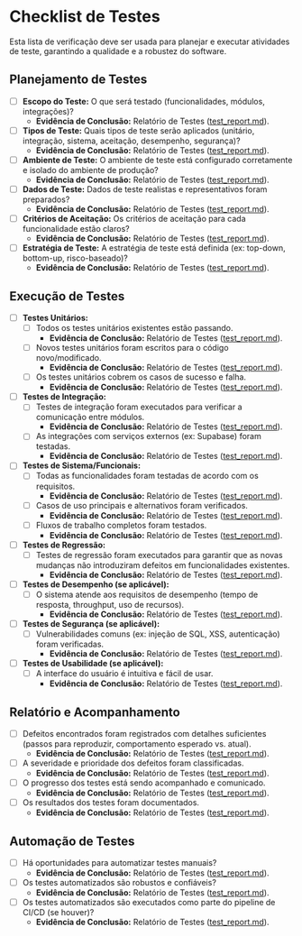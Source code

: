 # Checklist de Testes

Esta lista de verificação deve ser usada para planejar e executar atividades de teste, garantindo a qualidade e a robustez do software.

## Planejamento de Testes

- [ ] **Escopo do Teste:** O que será testado (funcionalidades, módulos, integrações)?
    *   **Evidência de Conclusão:** Relatório de Testes ([test_report.md](test_report/2025_07_02_21_00_00/test_report.md)).
- [ ] **Tipos de Teste:** Quais tipos de teste serão aplicados (unitário, integração, sistema, aceitação, desempenho, segurança)?
    *   **Evidência de Conclusão:** Relatório de Testes ([test_report.md](test_report/2025_07_02_21_00_00/test_report.md)).
- [ ] **Ambiente de Teste:** O ambiente de teste está configurado corretamente e isolado do ambiente de produção?
    *   **Evidência de Conclusão:** Relatório de Testes ([test_report.md](test_report/2025_07_02_21_00_00/test_report.md)).
- [ ] **Dados de Teste:** Dados de teste realistas e representativos foram preparados?
    *   **Evidência de Conclusão:** Relatório de Testes ([test_report.md](test_report/2025_07_02_21_00_00/test_report.md)).
- [ ] **Critérios de Aceitação:** Os critérios de aceitação para cada funcionalidade estão claros?
    *   **Evidência de Conclusão:** Relatório de Testes ([test_report.md](test_report/2025_07_02_21_00_00/test_report.md)).
- [ ] **Estratégia de Teste:** A estratégia de teste está definida (ex: top-down, bottom-up, risco-baseado)?
    *   **Evidência de Conclusão:** Relatório de Testes ([test_report.md](test_report/2025_07_02_21_00_00/test_report.md)).

## Execução de Testes

- [ ] **Testes Unitários:**
    - [ ] Todos os testes unitários existentes estão passando.
        *   **Evidência de Conclusão:** Relatório de Testes ([test_report.md](test_report/2025_07_02_21_00_00/test_report.md)).
    - [ ] Novos testes unitários foram escritos para o código novo/modificado.
        *   **Evidência de Conclusão:** Relatório de Testes ([test_report.md](test_report/2025_07_02_21_00_00/test_report.md)).
    - [ ] Os testes unitários cobrem os casos de sucesso e falha.
        *   **Evidência de Conclusão:** Relatório de Testes ([test_report.md](test_report/2025_07_02_21_00_00/test_report.md)).
- [ ] **Testes de Integração:**
    - [ ] Testes de integração foram executados para verificar a comunicação entre módulos.
        *   **Evidência de Conclusão:** Relatório de Testes ([test_report.md](test_report/2025_07_02_21_00_00/test_report.md)).
    - [ ] As integrações com serviços externos (ex: Supabase) foram testadas.
        *   **Evidência de Conclusão:** Relatório de Testes ([test_report.md](test_report/2025_07_02_21_00_00/test_report.md)).
- [ ] **Testes de Sistema/Funcionais:**
    - [ ] Todas as funcionalidades foram testadas de acordo com os requisitos.
        *   **Evidência de Conclusão:** Relatório de Testes ([test_report.md](test_report/2025_07_02_21_00_00/test_report.md)).
    - [ ] Casos de uso principais e alternativos foram verificados.
        *   **Evidência de Conclusão:** Relatório de Testes ([test_report.md](test_report/2025_07_02_21_00_00/test_report.md)).
    - [ ] Fluxos de trabalho completos foram testados.
        *   **Evidência de Conclusão:** Relatório de Testes ([test_report.md](test_report/2025_07_02_21_00_00/test_report.md)).
- [ ] **Testes de Regressão:**
    - [ ] Testes de regressão foram executados para garantir que as novas mudanças não introduziram defeitos em funcionalidades existentes.
        *   **Evidência de Conclusão:** Relatório de Testes ([test_report.md](test_report/2025_07_02_21_00_00/test_report.md)).
- [ ] **Testes de Desempenho (se aplicável):**
    - [ ] O sistema atende aos requisitos de desempenho (tempo de resposta, throughput, uso de recursos).
        *   **Evidência de Conclusão:** Relatório de Testes ([test_report.md](test_report/2025_07_02_21_00_00/test_report.md)).
- [ ] **Testes de Segurança (se aplicável):**
    - [ ] Vulnerabilidades comuns (ex: injeção de SQL, XSS, autenticação) foram verificadas.
        *   **Evidência de Conclusão:** Relatório de Testes ([test_report.md](test_report/2025_07_02_21_00_00/test_report.md)).
- [ ] **Testes de Usabilidade (se aplicável):**
    - [ ] A interface do usuário é intuitiva e fácil de usar.
        *   **Evidência de Conclusão:** Relatório de Testes ([test_report.md](test_report/2025_07_02_21_00_00/test_report.md)).

## Relatório e Acompanhamento

- [ ] Defeitos encontrados foram registrados com detalhes suficientes (passos para reproduzir, comportamento esperado vs. atual).
    *   **Evidência de Conclusão:** Relatório de Testes ([test_report.md](test_report/2025_07_02_21_00_00/test_report.md)).
- [ ] A severidade e prioridade dos defeitos foram classificadas.
    *   **Evidência de Conclusão:** Relatório de Testes ([test_report.md](test_report/2025_07_02_21_00_00/test_report.md)).
- [ ] O progresso dos testes está sendo acompanhado e comunicado.
    *   **Evidência de Conclusão:** Relatório de Testes ([test_report.md](test_report/2025_07_02_21_00_00/test_report.md)).
- [ ] Os resultados dos testes foram documentados.
    *   **Evidência de Conclusão:** Relatório de Testes ([test_report.md](test_report/2025_07_02_21_00_00/test_report.md)).

## Automação de Testes

- [ ] Há oportunidades para automatizar testes manuais?
    *   **Evidência de Conclusão:** Relatório de Testes ([test_report.md](test_report/2025_07_02_21_00_00/test_report.md)).
- [ ] Os testes automatizados são robustos e confiáveis?
    *   **Evidência de Conclusão:** Relatório de Testes ([test_report.md](test_report/2025_07_02_21_00_00/test_report.md)).
- [ ] Os testes automatizados são executados como parte do pipeline de CI/CD (se houver)?
    *   **Evidência de Conclusão:** Relatório de Testes ([test_report.md](test_report/2025_07_02_21_00_00/test_report.md)).